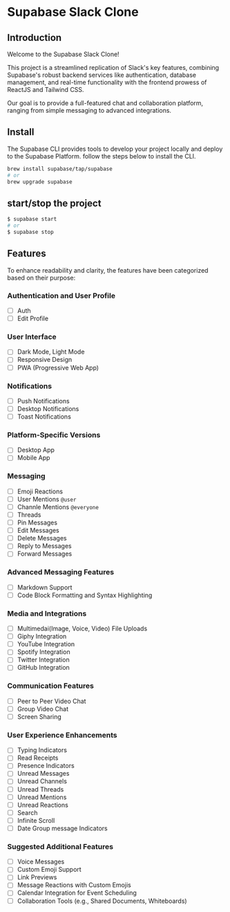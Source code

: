 # Supabase Slack Clone

## Introduction

Welcome to the Supabase Slack Clone!

This project is a streamlined replication of Slack's key features, combining Supabase's robust backend services like authentication, database management, and real-time functionality with the frontend prowess of ReactJS and Tailwind CSS.

Our goal is to provide a full-featured chat and collaboration platform, ranging from simple messaging to advanced integrations.

## Install

The Supabase CLI provides tools to develop your project locally and deploy to the Supabase Platform. follow the steps below to install the CLI.

```bash
brew install supabase/tap/supabase
# or
brew upgrade supabase

```

## start/stop the project

```bash
$ supabase start
# or
$ supabase stop
```

## Features

To enhance readability and clarity, the features have been categorized based on their purpose:

### Authentication and User Profile

- [ ] Auth
- [ ] Edit Profile

### User Interface

- [ ] Dark Mode, Light Mode
- [ ] Responsive Design
- [ ] PWA (Progressive Web App)

### Notifications

- [ ] Push Notifications
- [ ] Desktop Notifications
- [ ] Toast Notifications

### Platform-Specific Versions

- [ ] Desktop App
- [ ] Mobile App

### Messaging

- [ ] Emoji Reactions
- [ ] User Mentions `@user`
- [ ] Channle Mentions `@everyone`
- [ ] Threads
- [ ] Pin Messages
- [ ] Edit Messages
- [ ] Delete Messages
- [ ] Reply to Messages
- [ ] Forward Messages

### Advanced Messaging Features

- [ ] Markdown Support
- [ ] Code Block Formatting and Syntax Highlighting

### Media and Integrations

- [ ] Multimedai(Image, Voice, Video) File Uploads
- [ ] Giphy Integration
- [ ] YouTube Integration
- [ ] Spotify Integration
- [ ] Twitter Integration
- [ ] GitHub Integration

### Communication Features

- [ ] Peer to Peer Video Chat
- [ ] Group Video Chat
- [ ] Screen Sharing

### User Experience Enhancements

- [ ] Typing Indicators
- [ ] Read Receipts
- [ ] Presence Indicators
- [ ] Unread Messages
- [ ] Unread Channels
- [ ] Unread Threads
- [ ] Unread Mentions
- [ ] Unread Reactions
- [ ] Search
- [ ] Infinite Scroll
- [ ] Date Group message Indicators

### Suggested Additional Features

- [ ] Voice Messages
- [ ] Custom Emoji Support
- [ ] Link Previews
- [ ] Message Reactions with Custom Emojis
- [ ] Calendar Integration for Event Scheduling
- [ ] Collaboration Tools (e.g., Shared Documents, Whiteboards)
